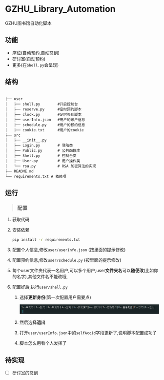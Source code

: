 # GZHU_Library_Automation

GZHU图书馆自动化脚本

## 功能

- 座位(自动预约,自动签到)
- 研讨室(自动预约)
- 更多(在`Shell.py`会呈现)

## 结构

```txt

├── user            
│   ├── shell.py      	#开启控制台
│   ├── reserve.py		#定时预约脚本
│   ├── clock.py		#定时签到脚本
│   ├── userInfo.json 	#用户的账户信息
│   ├── schedule.py		#用户的预约信息
│   ├── cookie.txt		#用户的cookie
├── src
│   ├── __init__.py
│   ├── Login.py      	# 登陆类
│   ├── Public.py     	# 公共函数库
│   ├── Shell.py    	# 控制台类
│   ├── User.py    		# 用户操作类
│   └── rsa.py    	 	# RSA 加密算法的实现
├── README.md
└── requirements.txt # 依赖项
```

## 运行

> ### 配置

1. 获取代码

2. 安装依赖

   ```sh
   pip install -r requirements.txt
   ```

3. 配置个人信息,修改`user/userInfo.json` (按里面的提示修改)

4. 配置预约信息,修改`user/schedule.py` (按里面的提示修改)

5. 每个user文件夹代表一名用户,可以多个用户,user**文件夹名**可以**随便改**(比如你的名字),其他文件名不能改哦,

6. 配置好后,执行`user/shell.py`

   1. 选择**更新身份**(第一次配置用户需要点)

      ![image-20231120004725880](assets/image-20231120004725880.png)

   2. 然后选择**退出**

   3. 打开`user/userInfo.json`中的`selfAccid`字段更新了,说明脚本配置成功了

   4. 脚本怎么用看个人发挥了

## 待实现

- [ ] 研讨室的签到







